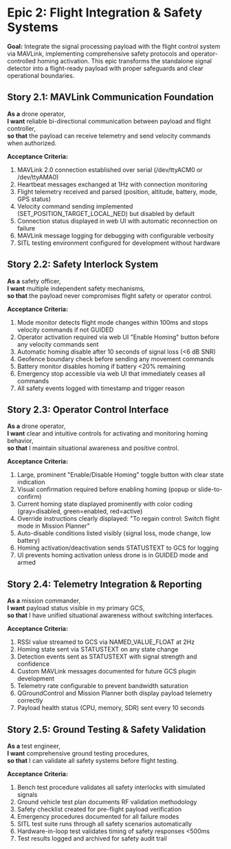 # Epic 2: Flight Integration & Safety Systems

**Goal:** Integrate the signal processing payload with the flight control system via MAVLink, implementing comprehensive safety protocols and operator-controlled homing activation. This epic transforms the standalone signal detector into a flight-ready payload with proper safeguards and clear operational boundaries.

## Story 2.1: MAVLink Communication Foundation

**As a** drone operator,  
**I want** reliable bi-directional communication between payload and flight controller,  
**so that** the payload can receive telemetry and send velocity commands when authorized.

**Acceptance Criteria:**

1. MAVLink 2.0 connection established over serial (/dev/ttyACM0 or /dev/ttyAMA0)
2. Heartbeat messages exchanged at 1Hz with connection monitoring
3. Flight telemetry received and parsed (position, altitude, battery, mode, GPS status)
4. Velocity command sending implemented (SET_POSITION_TARGET_LOCAL_NED) but disabled by default
5. Connection status displayed in web UI with automatic reconnection on failure
6. MAVLink message logging for debugging with configurable verbosity
7. SITL testing environment configured for development without hardware

## Story 2.2: Safety Interlock System

**As a** safety officer,  
**I want** multiple independent safety mechanisms,  
**so that** the payload never compromises flight safety or operator control.

**Acceptance Criteria:**

1. Mode monitor detects flight mode changes within 100ms and stops velocity commands if not GUIDED
2. Operator activation required via web UI "Enable Homing" button before any velocity commands sent
3. Automatic homing disable after 10 seconds of signal loss (<6 dB SNR)
4. Geofence boundary check before sending any movement commands
5. Battery monitor disables homing if battery <20% remaining
6. Emergency stop accessible via web UI that immediately ceases all commands
7. All safety events logged with timestamp and trigger reason

## Story 2.3: Operator Control Interface

**As a** drone operator,  
**I want** clear and intuitive controls for activating and monitoring homing behavior,  
**so that** I maintain situational awareness and positive control.

**Acceptance Criteria:**

1. Large, prominent "Enable/Disable Homing" toggle button with clear state indication
2. Visual confirmation required before enabling homing (popup or slide-to-confirm)
3. Current homing state displayed prominently with color coding (gray=disabled, green=enabled, red=active)
4. Override instructions clearly displayed: "To regain control: Switch flight mode in Mission Planner"
5. Auto-disable conditions listed visibly (signal loss, mode change, low battery)
6. Homing activation/deactivation sends STATUSTEXT to GCS for logging
7. UI prevents homing activation unless drone is in GUIDED mode and armed

## Story 2.4: Telemetry Integration & Reporting

**As a** mission commander,  
**I want** payload status visible in my primary GCS,  
**so that** I have unified situational awareness without switching interfaces.

**Acceptance Criteria:**

1. RSSI value streamed to GCS via NAMED_VALUE_FLOAT at 2Hz
2. Homing state sent via STATUSTEXT on any state change
3. Detection events sent as STATUSTEXT with signal strength and confidence
4. Custom MAVLink messages documented for future GCS plugin development
5. Telemetry rate configurable to prevent bandwidth saturation
6. QGroundControl and Mission Planner both display payload telemetry correctly
7. Payload health status (CPU, memory, SDR) sent every 10 seconds

## Story 2.5: Ground Testing & Safety Validation

**As a** test engineer,  
**I want** comprehensive ground testing procedures,  
**so that** I can validate all safety systems before flight testing.

**Acceptance Criteria:**

1. Bench test procedure validates all safety interlocks with simulated signals
2. Ground vehicle test plan documents RF validation methodology
3. Safety checklist created for pre-flight payload verification
4. Emergency procedures documented for all failure modes
5. SITL test suite runs through all safety scenarios automatically
6. Hardware-in-loop test validates timing of safety responses <500ms
7. Test results logged and archived for safety audit trail
